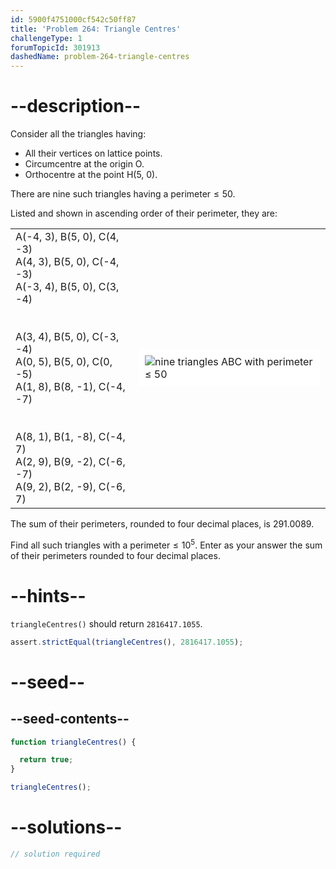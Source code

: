 ```yaml
---
id: 5900f4751000cf542c50ff87
title: 'Problem 264: Triangle Centres'
challengeType: 1
forumTopicId: 301913
dashedName: problem-264-triangle-centres
---
```


# --description--

Consider all the triangles having:

- All their vertices on lattice points.
- Circumcentre at the origin O.
- Orthocentre at the point H(5, 0).

There are nine such triangles having a $\text{perimeter} ≤ 50$.

Listed and shown in ascending order of their perimeter, they are:

<table>
  <tbody>
    <tr>
      <td>
A(-4, 3), B(5, 0), C(4, -3)<br>
A(4, 3), B(5, 0), C(-4, -3)<br>
A(-3, 4), B(5, 0), C(3, -4)<br>
<br><br>
A(3, 4), B(5, 0), C(-3, -4)<br>
A(0, 5), B(5, 0), C(0, -5)<br>
A(1, 8), B(8, -1), C(-4, -7)<br>
<br><br>
A(8, 1), B(1, -8), C(-4, 7)<br>
A(2, 9), B(9, -2), C(-6, -7)<br>
A(9, 2), B(2, -9), C(-6, 7)<br>
      </td>
      <td><img class="img-responsive center-block" alt="nine triangles ABC with perimeter ≤ 50" src="https://cdn.freecodecamp.org/curriculum/project-euler/triangle-centres.gif" style="background-color: white; padding: 10px;"></td>
    </tr>
  </tbody>
</table>

The sum of their perimeters, rounded to four decimal places, is 291.0089.

Find all such triangles with a $\text{perimeter} ≤ {10}^5$. Enter as your answer the sum of their perimeters rounded to four decimal places.

# --hints--

`triangleCentres()` should return `2816417.1055`.

```js
assert.strictEqual(triangleCentres(), 2816417.1055);
```

# --seed--

## --seed-contents--

```js
function triangleCentres() {

  return true;
}

triangleCentres();
```

# --solutions--

```js
// solution required
```
